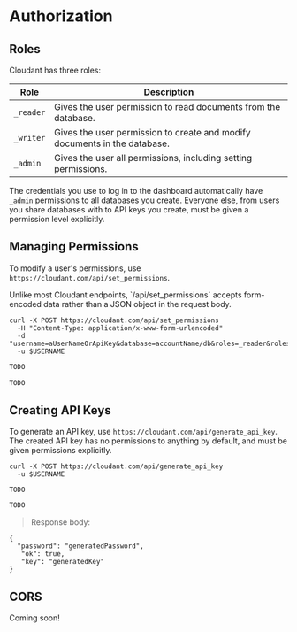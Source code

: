 # Authorization

## Roles

Cloudant has three roles:

Role | Description
----------|------------
`_reader` | Gives the user permission to read documents from the database.
`_writer` | Gives the user permission to create and modify documents in the database.
`_admin` | Gives the user all permissions, including setting permissions.

The credentials you use to log in to the dashboard automatically have `_admin` permissions to all databases you create. Everyone else, from users you share databases with to API keys you create, must be given a permission level explicitly.

## Managing Permissions

To modify a user's permissions, use `https://cloudant.com/api/set_permissions`.

<aside>Unlike most Cloudant endpoints, `/api/set_permissions` accepts form-encoded data rather than a JSON object in the request body.</aside>

```shell
curl -X POST https://cloudant.com/api/set_permissions
  -H "Content-Type: application/x-www-form-urlencoded"
  -d "username=aUserNameOrApiKey&database=accountName/db&roles=_reader&roles=_writer"
  -u $USERNAME
```

```python
TODO
```

```node.js
TODO
```

## Creating API Keys

To generate an API key, use `https://cloudant.com/api/generate_api_key`. The created API key has no permissions to anything by default, and must be given permissions explicitly.

```shell
curl -X POST https://cloudant.com/api/generate_api_key
  -u $USERNAME
```

```session
TODO
```

```python
TODO
```

> Response body:

```
{
  "password": "generatedPassword",
   "ok": true,
   "key": "generatedKey"
}
```

## CORS

Coming soon!